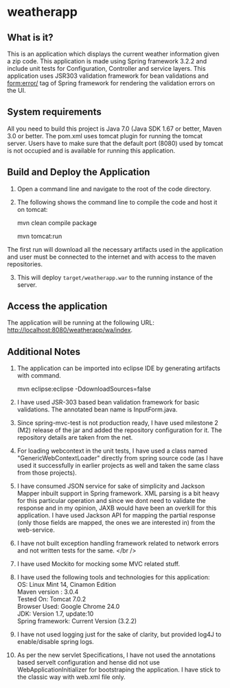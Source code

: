 weatherapp
========================

What is it?
-----------

This is an application which displays the current weather information given a zip code. This application is made using Spring framework 3.2.2 and include unit tests for Configuration, Controller and service layers. This application uses JSR303 validation framework for bean validations and <form:error/> tag of Spring framework for rendering the validation errors on the UI.

System requirements
-------------------

All you need to build this project is Java 7.0 (Java SDK 1.67 or better, Maven 3.0 or better. The pom.xml uses tomcat plugin for running the tomcat server. Users have to make sure that the default port (8080) used by tomcat is not occupied and is available for running this application.


Build and Deploy the Application
-------------------------

1. Open a command line and navigate to the root of the code directory.
2. The following shows the command line to compile the code and host it on tomcat:

	mvn clean compile package

	mvn tomcat:run

The first run will download all the necessary artifacts used in the application and user must be connected to the internet and with access to the maven repositories.

3. This will deploy `target/weatherapp.war` to the running instance of the server.


Access the application 
---------------------
 
The application will be running at the following URL: <http://localhost:8080/weatherapp/wa/index>.


Additional Notes
----------------
1) The application can be imported into eclipse IDE by generating artifacts with command.<br />

	mvn eclipse:eclipse -DdownloadSources=false

2) I have used JSR-303 based bean validation framework for basic validations. The annotated bean name is InputForm.java.<br />
3) Since spring-mvc-test is not production ready, I have used milestone 2 (M2) release of the jar and added the repository configuration for it. The repository details are taken from the net.<br />
4) For loading webcontext in the unit tests, I have used a class named "GenericWebContextLoader" directly from spring source code (as I have used it successfully in earlier projects as well and taken the same class from those projects).<br />
5) I have consumed JSON service for sake of simplicity and Jackson Mapper inbuilt support in Spring framework. XML parsing is a bit heavy for this particular operation and since we dont need to validate the response and in my opinion, JAXB would have been an overkill for this application. I have used Jackson API for mapping the partial response (only those fields are mapped, the ones we are interested in) from the web-service.<br />
6) I have not built exception handling framework related to network errors and not written tests for the same. </br />
7) I have used Mockito for mocking some MVC related stuff.<br />
8) I have used the following tools and technologies for this application:<br />
	OS: Linux Mint 14, Cinamon Edition<br />
	Maven version : 3.0.4<br />
	Tested On: Tomcat 7.0.2<br />
	Browser Used: Google Chrome 24.0<br />
	JDK: Version 1.7, update:10<br />
	Spring framework: Current Version (3.2.2)<br />
9) I have not used logging just for the sake of clarity, but provided log4J to enable/disable spring logs. <br />
10) As per the new servlet Specifications, I have not used the annotations based servelt configuration and hense did not use WebApplicationInitializer for bootstraping the application. I have stick to the classic way with web.xml file only.
